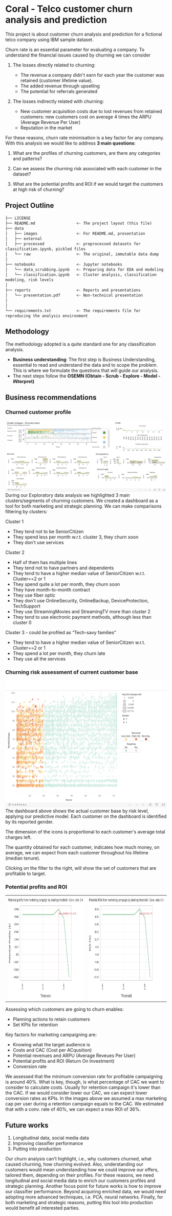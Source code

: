 # Coral - Telco customer churn analysis and prediction
This project is about customer churn analysis and prediction for a fictional telco company using IBM sample dataset.

Churn rate is an essential parameter for evaluating a company. To understand the financial issues caused by churning we can consider

1. The losses directly related to churning:
    - The revenue a company didn't earn for each year the customer was retained (customer lifetime value).
    - The added revenue through upselling
    - The potential for referrals generated

2. The losses indirectly related with churning:
    - New customer acquisition costs due to lost revenues from retained customers: new customers cost on average 4 times the ARPU (Average Revenue Per User) 
    - Reputation in the market

For these reasons, churn rate minimisation is a key factor for any company. With this analysis we would like to address **3 main questions**:

1. What are the profiles of churning customers, are there any categories and patterns?

2. Can we assess the churning risk associated with each customer in the dataset?

3. What are the potential profits and ROI if we would target the customers at high risk of churning?

## Project Outline

    ├── LICENSE
    ├── README.md                  <- The project layout (this file)
    ├── data
    │   ├── images                 <- For README.md, presentation
    │   ├── external
    │   ├── processed              <- preprocessed datasets for classification.ipynb, pickled files
    │   └── raw                    <- The original, immutable data dump
    │
    ├── notebooks                  <- Jupyter notebooks
    │   └── data_scrubbing.ipynb   <- Preparing data for EDA and modeling
    │   └── classification.ipynb   <- Cluster analysis, classification modeling, risk levels
    │
    ├── reports                    <- Reports and presentations
    │   └── presentation.pdf       <- Non-technical presentation
    │
    │
    └── requirements.txt           <- The requirements file for reproducing the analysis environment

## Methodology

The methodology adopted is a quite standard one for any classification analysis. 

-  **Business understanding**: The first step is Business Understanding, essential to read and understand the data and to scope the problem. This is where we formulate the questions that will guide our analysis. 
- The next steps follow the **OSEMN (Obtain - Scrub - Explore - Model - iNterpret)**

## Business recommendations
### Churned customer profile
<a href="https://public.tableau.com/views/Coral_churn_prediction_analysis/Dashboard1?:language=en-GB&:display_count=y&:origin=viz_share_link"> <img src="data/images/Screenshot 2021-01-09 at 16.43.18.png"> </a>
During our Exploratory data analysis we highlighted 3 main clusters/segments of churning customers. We created a dashboard as a tool for both marketing and strategic planning. We can make comparisons filtering by clusters:

Cluster 1
- They tend not to be SeniorCitizen
- They spend less per month w.r.t. cluster 3, they churn soon
- They don't use services

Cluster 2
- Half of them has multiple lines
- They tend not to have partners and dependents
- They tend to have a higher median value of SeniorCitizen w.r.t. Cluster==2 or 1
- They spend quite a lot per month, they churn soon
- They have month-to-month contract
- They use fiber optic
- They don't use OnlineSecurity, OnlineBackup, DeviceProtection, TechSupport
- They use StreamingMovies and StreamingTV more than cluster 2
- They tend to use electronic payment methods, although less than cluster 0

Cluster 3 - could be profiled as “Tech-savy families”
- They tend to have a higher median value of SeniorCitizen w.r.t. Cluster==2 or 1
- They spend a lot per month, they churn late
- They use all the services


### Churning risk assessment of current customer base
<a href="https://public.tableau.com/views/Coral_churn_prediction_analysis/Dashboard1?:language=en-GB&:display_count=y&:origin=viz_share_link"> <img src="data/images/Screenshot 2021-01-09 at 16.44.00.png"> </a>
The dashboard above shows the actual customer base by risk level, applying our predictive model. Each customer on the dashboard is identified by its reported gender. 

The dimension of the icons is proportional to each customer's average total charges left.

The quantity obtained for each customer, indicates how much money, on average, we can expect from each customer throughout his lifetime (median tenure).

Clicking on the filter to the right, will show the set of customers that are profitable to target.

### Potential profits and ROI 
<table>
  <tr>
    <th><img src="data/images/Potential profits from marketing campaign by labeling threshold - Conv. rate: 0.4.png" width="500" height="320"></th>
    <th><img src="data/images/Potential ROIs from marketing campaign by labeling threshold - Conv. rate: 0.4.png" width="500" height="320"></th>
    </tr>
 </table>

Assessing which customers are going to churn enables:
- Planning actions to retain customers
- Set KPIs for retention

Key factors for marketing campaigning are:
- Knowing what the target audience is
- Costs and CAC (Cost per ACqusition)
- Potential revenues and ARPU (Average Reveues Per User)
- Potential profits and ROI (Return On Investment)
- Conversion rate

We assessed that the minimum conversion rate for profitable campaigning is around 40%. What is key, though, is what percentage of CAC we want to consider to calculate costs. Usually for retention campaign it's lower than the CAC. If we would consider lower our CAC, we can expect lower conversion rates as KPIs.
In the images above we assumed a max marketing cap per user during a retention campaign equals to the CAC. We estimated that with a conv. rate of 40%, we can expect a max ROI of 36%.


## Future works
1. Longitudinal data, social media data
2. Improving classifier performance
3. Putting into production 

Our churn analysis can’t highlight, i.e., why customers churned, what caused churning, how churning evolved. Also, understanding our customers would mean understanding how we could improve our offers, tailored them, depending on their profiles. For these reasons, we need longitudinal and social media data to enrich our customers profiles and strategic planning.
Another focus point for future works is how to improve our classifier performance. Beyond acquiring enriched data, we would need adopting more advanced techniques, i.e. PCA, neural networks.
Finally, for both marketing and strategic reasons, putting this tool into production would benefit all interested parties.
